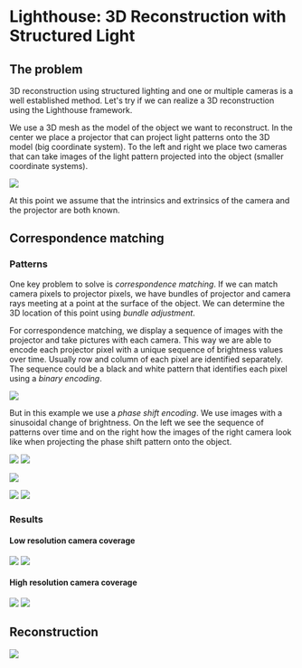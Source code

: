 # Lighthouse: 3D Reconstruction with Structured Light

## The problem

3D reconstruction using structured lighting and one or multiple cameras is a well established method. Let's try if we can realize a 3D reconstruction using the Lighthouse framework.

We use a 3D mesh as the model of the object we want to reconstruct. In the center we place a projector that can project light patterns onto the 3D model (big coordinate system). To the left and right we place two cameras that can take images of the light pattern projected into the object (smaller coordinate systems).

![](images/setup.png)

At this point we assume that the intrinsics and extrinsics of the camera and the projector are both known.

## Correspondence matching

### Patterns

One key problem to solve is *correspondence matching*. If we can match camera pixels to projector pixels, we have bundles of projector and camera rays meeting at a point at the surface of the object. We can determine the 3D location of this point using *bundle adjustment*.

For correspondence matching, we display a sequence of images with the projector and take pictures with each camera. This way we are able to encode each projector pixel with a unique sequence of brightness values over time. Usually row and column of each pixel are identified separately. The sequence could be a black and white pattern that identifies each pixel using a *binary encoding*.

![](images/pattern_binary.gif)

But in this example we use a *phase shift encoding*. We use images with a sinusoidal change of brightness. On the left we see the sequence of patterns over time and on the right how the images of the right camera look like when projecting the phase shift pattern onto the object.

![](images/pattern_phase.gif)
![](images/images.gif)

![](images/sine_fit.png)

![](images/image_black.png)
![](images/image_white.png)

### Results

#### Low resolution camera coverage

![](images/matching_low.png)
![](images/projector_low.png)

#### High resolution camera coverage

![](images/matching_high.png)
![](images/projector_high.png)

## Reconstruction

![](images/pointcloud_low.png)

